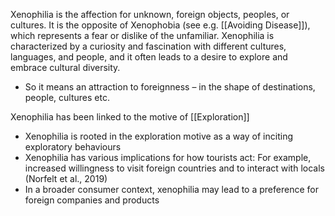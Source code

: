 Xenophilia is the affection for unknown, foreign objects, peoples, or cultures. It is the opposite of Xenophobia (see e.g. [[Avoiding Disease]]), which represents a fear or dislike of the unfamiliar. Xenophilia is characterized by a curiosity and fascination with different cultures, languages, and people, and it often leads to a desire to explore and embrace cultural diversity.
- So it means an attraction to foreignness – in the shape of destinations, people, cultures etc.  

Xenophilia has been linked to the motive of [[Exploration]]
- Xenophilia is rooted in the exploration motive as a way of inciting exploratory behaviours  
- Xenophilia has various implications for how tourists act: For example, increased willingness to visit foreign countries and to interact with locals (Norfelt et al., 2019)  
- In a broader consumer context, xenophilia may lead to a preference for foreign companies and products